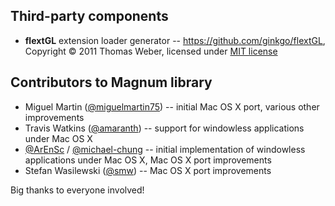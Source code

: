 Third-party components
----------------------

*   **flextGL** extension loader generator -- https://github.com/ginkgo/flextGL,
    Copyright © 2011 Thomas Weber, licensed under
    [MIT license](https://raw.githubusercontent.com/ginkgo/flextGL/master/COPYING)

Contributors to Magnum library
------------------------------

*   Miguel Martin ([@miguelmartin75](https://github.com/miguelmartin75)) --
    initial Mac OS X port, various other improvements
*   Travis Watkins ([@amaranth](https://github.com/amaranth)) -- support for
    windowless applications under Mac OS X
*   [@ArEnSc](https://github.com/ArEnSc) / [@michael-chung](https://github.com/michael-chung) --
    initial implementation of windowless applications under Mac OS X, Mac OS X
    port improvements
*   Stefan Wasilewski ([@smw](https://github.com/smw)) -- Mac OS X port
    improvements

Big thanks to everyone involved!
